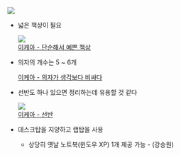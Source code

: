 ![](https://officesnapshots.com/wp-content/uploads/2016/01/instacart-office-design-10.jpg)

- 넓은 책상이 필요

  ![](http://www.ikea.com/kr/ko/images/products/linnmon-adils-teibeul__0395992_PE562262_S4.JPG)  
  [이케아 - 단순해서 예쁜 책상](http://www.ikea.com/kr/ko/catalog/products/S09932182/#/S89133600)

- 의자의 개수는 5 ~ 6개

  [이케아 - 의자가 생각보다 비싸다](http://www.ikea.com/kr/ko/catalog/categories/departments/workspaces/20652/)

- 선반도 하나 있으면 정리하는데 유용할 것 같다

  ![](http://www.ikea.com/kr/ko/images/products/kallax-seonban-yunis__0243969_PE383237_S4.JPG)  
  [이케아 - 선반](http://www.ikea.com/kr/ko/catalog/categories/departments/workspaces/11465/)

- 데스크탑을 지양하고 랩탑을 사용

  - 상당히 옛날 노트북(윈도우 XP) 1개 제공 가능 - (강승원)
